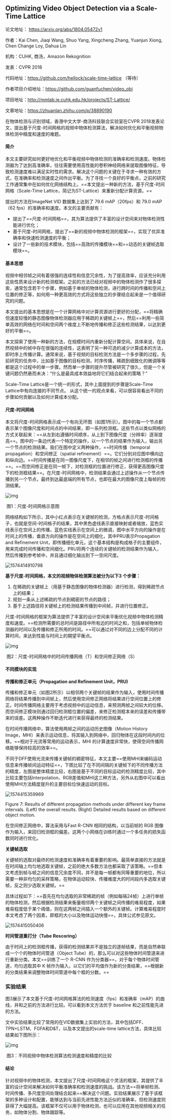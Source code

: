 ## Optimizing Video Object Detection via a Scale-Time Lattice

论文地址： https://arxiv.org/abs/1804.05472v1

作者：Kai Chen, Jiaqi Wang, Shuo Yang, Xingcheng Zhang, Yuanjun Xiong, Chen Change Loy, Dahua Lin

机构：CUHK, 商汤，Amazon Rekognition

发表：CVPR 2018

代码地址：https://github.com/hellock/scale-time-lattice （等待）

作者项目介绍地址：https://github.com/guanfuchen/video_obj

项目地址：http://mmlab.ie.cuhk.edu.hk/projects/ST-Lattice/

文章地址：https://zhuanlan.zhihu.com/p/38890190



在物体检测与识别领域，香港中文大学-商汤科技联合实验室在CVPR 2018发表论文，提出基于尺度-时间网格的视频中物体检测算法，解决如何优化和平衡视频物体检测中精度和速度的难题。

#### **简介**

本文主要研究如何更好地优化和平衡视频中物体检测的准确率和检测速度。物体检测器为了达到高准确率，往往需要使用高性能的卷积神经网络来提取图像特征，导致检测速度难以满足实时性的需求。解决这个问题的关键在于寻求一种有效的方式，在准确率和检测速度之间作出平衡。为了寻找一个良好的平衡点，之前的研究工作通常集中在如何优化网络结构上。==本文提出一种新的方法，基于尺度-时间网格（Scale-Time Lattice，简记为ST-Lattice）来重新分配计算资源。==

提出的方法在ImageNet VID 数据集上达到了 79.6 mAP（20fps）和 79.0 mAP（62 fps）的准确率和速度。本文的主要贡献有：

- 提出了==尺度-时间网格==，其为算法提供了丰富的设计空间来对物体检测性能进行优化；
- 基于尺度-时间网格，提出了==新的视频中物体检测的框架==，实现了优异准确率和快速检测速度的平衡；
- 设计了一些新的技术模块，包括==高效的传播模块==和==动态的关键帧选取模块==。

#### **基本思想**

视频中相邻帧之间有着很强的连续性和信息冗余性，为了提高效率，应该充分利用这些性质来设计新的检测框架。之前的方法已经对视频中的物体检测作了很多探索，通常包含若干个步骤，例如基于单帧的物体检测，进行跨时间的传播和空间上位置的修正等，如何用一种更高效的方式将这些独立的步骤结合起来是一个值得研究的问题。

本文提出的基本思想是在一个计算网格中对计算资源进行更好的分配，==将精确但速度较慢的静态图像物体检测器应用于稀疏的关键帧上==，然后==利用一些简单高效的网络在时间和空间两个维度上不断地传播和修正这些检测结果，以达到更好的平衡==。

本文探索了使用一种新的方法，在规模时间内重新分配计算空间。具体来说，在自然视频中的帧中存在很强的连续性，这表明了另一种可选的减少计算成本的方法，即时序上传播计算。通常来说，基于视频的目标检测方法是一个多步骤的过程，先前研究的任务中，比如基于图像的目标检测，时序传播，稀疏到细致化的微调等等都是这个过程中的单一步骤。然而单一步骤的提升尽管被研究了很久，但是一个关键问题仍然悬而未决：“什么是最具成本效益地将它们结合起来的策略？”

Scale-Time Lattice是一个统一的形式，其中上面提到的步骤是Scale-Time Lattice中有向连接的不同节点。 从这个统一的观点来看，可以很容易看出不同的步骤如何贡献以及如何计算成本分配。



#### **尺度-时间网格**

本文将尺度-时间网格表示成一个有向无环图（如图1所示）。图中的每一个节点都表示某个图像尺度和时间点的中间结果，即一系列检测框。这些节点以类似网格的方式关联起来：==从左到右遵循时间顺序，从上到下图像尺度（分辨率）逐渐提高==。图中的一条边代表一个特定的操作，以一个节点的结果作为输入，输出另一个节点的检测结果。我们在图中定义两种操作，==时间传播（temporal propagation）和空间修正（spatial refinement）==。它们分别对应图中横向边和纵向边。==时间传播是在同一图像尺度下，在相邻的帧之间进行检测框的传播==。==而空间修正是在同一帧下，对检测框的位置进行修正，获得更高图像尺度下的检测框结果==。在尺度-时间网格中，检测结果会通过上述操作从一个节点传播到另一个节点，最终到达最底端的所有节点，也即在最大的图像尺度上每帧的检测结果。

![img](https://pic2.zhimg.com/80/v2-2157753915ad6c166fff0d45161b2491_hd.jpg)

​														图1：尺度-时间网格示意图

网络结构如下所示，其中小红点表示在关键帧的检测，方格点表示尺度-时间格子，也就是空间-时间格子的结果，其中黑色虚线表示直接映射或者缩放，蓝色实线表示在空间上的传播，蓝色实线表示在空间上的微调，图中水平方向的操作是在时间上的传播，垂直方向的操作是在空间上的细化，其中PRU表示Propagation and Refinement Unit，即传播细化单元，这个基本结构是构成格子的主要组件，用来完成时间传播和空间细化。PRU将两个连续的关键帧的检测结果作为输入，然后传播到参考帧中，并且通过细化输出到下一空间尺度。

![1574414910798](C:\Users\j00496872\Desktop\Notes\raw_images\1574414910798.png)

**基于尺度-时间网格，本文的视频物体检测算法被分为以下3 个步骤：**

1. 在稀疏的关键帧上（用基于静态图像的物体检测器）进行检测，得到稀疏节点上的结果；
2. 规划一条从上述稀疏的节点到稠密的节点的路径；
3. 基于上述路径将关键帧上的检测结果传播到中间帧，并进行位置修正。

尺度-时间网格的框架为算法提供了丰富的设计空间来平衡优化视频中物体检测精度和速度。==检测所需要的总时间是路径中所有边的时间之和，包括单帧物体检测器的时间以及传播和修正所用的时间。==可以通过对不同的边上分配不同的计算时间，来达到性能与时间上的期望平衡点。

![img](https://pic3.zhimg.com/80/v2-820b93a2ee07e23afe6ac2ed1caea51e_hd.jpg)

​							图2：尺度-时间网格中的时间传播网络（T）和空间修正网络（S）

#### **不同模块的实现**

**传播和修正单元（Propagation and Refinement Unit，PRU)**

传播和修正单元（如图2所示）以相邻两个关键帧的结果作为输入，使用时间传播网络将结果传播到中间帧上，然后使用空间修正网络将结果进行空间位置上的修正。时间传播网络主要用于考虑视频中的运动信息，来预测两帧之间较大的位移。而空间修正模块则通过回归检测框位置的偏差，来修正检测框本来的误差和传播带来的误差。这两种操作不断迭代进行来获得最终的检测结果。

在时间传播网络中，算法使用两帧之间的运动历史图像（Motion History Image，MHI）来表示运动信息，将其输入到网络中，回归物体在这段时间内的位移。==相对于光流等常用的运动表示，MHI 的计算速度非常快，使得空间传播网络能够保持较高的效率==。

不同于DFF使用光流来传播关键帧的稠密特征，本文主要==使用MHI来编码运动信息来传播帧间运动特征==，下图比较了在不同间隔的关键帧下的不同传播方法的精度，左图是整体精度比较，右图是基于不同的目标运动的检测精度比较，其中比较主要包括Interpolation、RGB差值和MHI这三种方法，另外从右图中可以看出使用MHI方法精度提升的主要目标位快速运动的目标。

![1574415359969](C:\Users\j00496872\Desktop\Notes\raw_images\1574415359969.png)

Figure 7: Results of different propagation methods under different key frame intervals. (Left) the overall results. (Right) Detailed results based on different object motion.

在空间修正网络中，算法采用与Fast R-CNN 相同的结构，以当前帧的 RGB 图像作为输入，来回归检测框的偏差。这两个小网络在训练时通过一个多任务的损失函数同时进行优化。

**关键帧选取**

关键帧的选取对最终的检测速度和准确率有着重要的影响。最简单直接的方法就是在时间轴上均匀地选取关键帧，之前的绝大多数方法也都采取了该策略。==但本文考虑到帧与帧之间的信息冗余度不同，并不是每一帧都有同等重要的地位，所以需要一种非均匀的采样策略，在物体运动较快、传播难度大的时间段内多选取关键帧，反之则少选取关键帧。==

具体过程如下：==首先在均匀选取的非常稀疏的帧（例如每隔24帧）上进行单帧的物体检测，然后根据检测结果来衡量相邻两个关键帧之间传播的难易程度，如果难易程度低于某个阈值，则在这两帧之间插入一个额外的关键帧。计算难易程度时本文考虑了两个因素，即框的大小以及物体运动快慢==，具体公式参见原文。

![1574415050406](C:\Users\j00496872\Desktop\Notes\raw_images\1574415050406.png)

**时间管道重打分（Tube Rescoring）**

由于时间上的检测框传播，获得的检测结果并不是独立的逐帧结果，而是自然串联成一个个的物体时间管道（Object Tube）的，那么可以对这些物体时间管道来进行重新分类。本文==训练了一个 R-CNN 作为分类器==，对于每个物体时间管道，均匀选取其中 K 帧作为输入，以它们的平均值作为新的分类结果，==根据新的分类结果来调整物体时间管道中每个框的分数。==

### **实验结果**

图3展示了本文基于尺度-时间网格算法的检测速度（fps）和准确率（mAP）的曲线，并和之前的方法进行比较。可以看到本文方法优于 baseline 和之前性能先进的方法。

文中实验结果比较了常用的在VID数据集上实验的方法，其中包括DFF、TPN+LSTM、FGFA和D&T，以及本文提出的scale-time lattice方法，具体比较结果如下图所示：

![img](https://pic3.zhimg.com/80/v2-e07264ee282ad8d096c00b8f26e4cb52_hd.jpg)

​										图3：不同视频中物体检测算法检测速度和精度的比较

#### **结论**

针对视频中的物体检测，本文提出了尺度-时间网格这个灵活的框架，其提供了丰富的设计空间来解决如何平衡准确率和检测速度的挑战。该方法==将单帧检测、时间传播、多尺度空间处理结合起来==解决这个问题。实验结果展示了基于该框架的多种设计和配置，能够达到与当前先进性能方法近似的准确率，但检测速度则获得了大幅提高。该框架不仅可以用于物体检测，也可以应用在其他视频相关的任务，如物体分割、物体跟踪等。